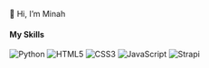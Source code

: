 👋 Hi, I’m Minah

#### My Skills
![Python](https://img.shields.io/static/v1?style=for-the-badge&message=Python&color=3776AB&logo=Python&logoColor=FFFFFF&label=)
![HTML5](https://img.shields.io/static/v1?style=for-the-badge&message=HTML5&color=E34F26&logo=HTML5&logoColor=FFFFFF&label=)
![CSS3](https://img.shields.io/static/v1?style=for-the-badge&message=CSS3&color=1572B6&logo=CSS3&logoColor=FFFFFF&label=)
![JavaScript](https://img.shields.io/badge/Javascript-F7DF1E?logo=javascript&logoColor=black&style=for-the-badge)
![Strapi](https://img.shields.io/badge/Javascript-F7DF1E?logo=strapi&logoColor=black&style=for-the-badge)

<!---
iuminah/iuminah is a ✨ special ✨ repository because its `README.md` (this file) appears on your GitHub profile.
You can click the Preview link to take a look at your changes.
--->
